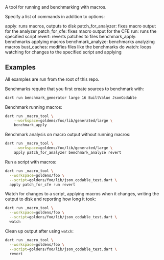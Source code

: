 A tool for running and benchmarking with macros.

Specify a list of commands in addition to options:

  apply: runs macros, outputs to disk
  patch_for_analyzer: fixes macro output for the analyzer
  patch_for_cfe: fixes macro output for the CFE
  run: runs the specified script
  revert: reverts patches to files
  benchmark_apply: benchmarks applying macros
  benchmark_analyze: benchmarks analyzing macros
  bust_caches: modifies files like the benchmarks do
  watch: loops watching for changes to the specified script and applying

## Examples

All examples are run from the root of this repo.

Benchmarks require that you first create sources to benchmark with:

```bash
dart run benchmark_generator large 16 BuiltValue JsonCodable
```

Benchmark running macros:

```bash
dart run _macro_tool \
    --workspace=goldens/foo/lib/generated/large \
    benchmark_apply
```

Benchmark analysis on macro output without running macros:

```bash
dart run _macro_tool \
    --workspace=goldens/foo/lib/generated/large \
    apply patch_for_analyzer benchmark_analyze revert
```

Run a script with macros:

```bash
dart run _macro_tool \
  --workspace=goldens/foo \
  --script=goldens/foo/lib/json_codable_test.dart \
  apply patch_for_cfe run revert
```

Watch for changes to a script, applying macros when it changes, writing the
output to disk and reporting how long it took:

```bash
dart run _macro_tool \
  --workspace=goldens/foo \
  --script=goldens/foo/lib/json_codable_test.dart \
  watch
```

Clean up output after using `watch`:

```bash
dart run _macro_tool \
  --workspace=goldens/foo \
  --script=goldens/foo/lib/json_codable_test.dart \
  revert
```
